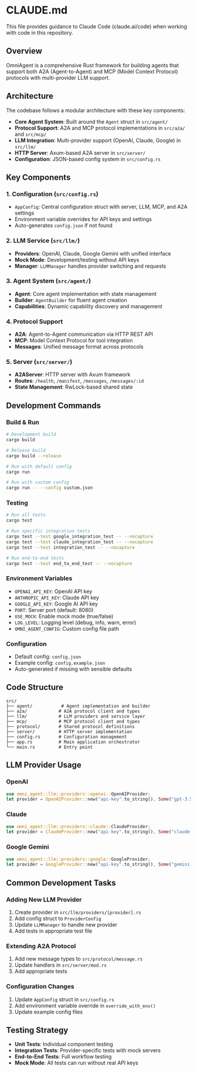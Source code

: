 # CLAUDE.md

This file provides guidance to Claude Code (claude.ai/code) when working with code in this repository.

## Overview

OmniAgent is a comprehensive Rust framework for building agents that support both A2A (Agent-to-Agent) and MCP (Model Context Protocol) protocols with multi-provider LLM support.

## Architecture

The codebase follows a modular architecture with these key components:

- **Core Agent System**: Built around the `Agent` struct in `src/agent/`
- **Protocol Support**: A2A and MCP protocol implementations in `src/a2a/` and `src/mcp/`
- **LLM Integration**: Multi-provider support (OpenAI, Claude, Google) in `src/llm/`
- **HTTP Server**: Axum-based A2A server in `src/server/`
- **Configuration**: JSON-based config system in `src/config.rs`

## Key Components

### 1. Configuration (`src/config.rs`)
- `AppConfig`: Central configuration struct with server, LLM, MCP, and A2A settings
- Environment variable overrides for API keys and settings
- Auto-generates `config.json` if not found

### 2. LLM Service (`src/llm/`)
- **Providers**: OpenAI, Claude, Google Gemini with unified interface
- **Mock Mode**: Development/testing without API keys
- **Manager**: `LLMManager` handles provider switching and requests

### 3. Agent System (`src/agent/`)
- **Agent**: Core agent implementation with state management
- **Builder**: `AgentBuilder` for fluent agent creation
- **Capabilities**: Dynamic capability discovery and management

### 4. Protocol Support
- **A2A**: Agent-to-Agent communication via HTTP REST API
- **MCP**: Model Context Protocol for tool integration
- **Messages**: Unified message format across protocols

### 5. Server (`src/server/`)
- **A2AServer**: HTTP server with Axum framework
- **Routes**: `/health`, `/manifest`, `/messages`, `/messages/:id`
- **State Management**: RwLock-based shared state

## Development Commands

### Build & Run
```bash
# Development build
cargo build

# Release build
cargo build --release

# Run with default config
cargo run

# Run with custom config
cargo run -- --config custom.json
```

### Testing
```bash
# Run all tests
cargo test

# Run specific integration tests
cargo test --test google_integration_test -- --nocapture
cargo test --test claude_integration_test -- --nocapture
cargo test --test integration_test -- --nocapture

# Run end-to-end tests
cargo test --test end_to_end_test -- --nocapture
```

### Environment Variables
- `OPENAI_API_KEY`: OpenAI API key
- `ANTHROPIC_API_KEY`: Claude API key
- `GOOGLE_API_KEY`: Google AI API key
- `PORT`: Server port (default: 8080)
- `USE_MOCK`: Enable mock mode (true/false)
- `LOG_LEVEL`: Logging level (debug, info, warn, error)
- `OMNI_AGENT_CONFIG`: Custom config file path

### Configuration
- Default config: `config.json`
- Example config: `config.example.json`
- Auto-generated if missing with sensible defaults

## Code Structure

```
src/
├── agent/           # Agent implementation and builder
├── a2a/            # A2A protocol client and types
├── llm/            # LLM providers and service layer
├── mcp/            # MCP protocol client and types
├── protocol/       # Shared protocol definitions
├── server/         # HTTP server implementation
├── config.rs       # Configuration management
├── app.rs          # Main application orchestrator
└── main.rs         # Entry point
```

## LLM Provider Usage

### OpenAI
```rust
use omni_agent::llm::providers::openai::OpenAIProvider;
let provider = OpenAIProvider::new("api-key".to_string(), Some("gpt-3.5-turbo".to_string()));
```

### Claude
```rust
use omni_agent::llm::providers::claude::ClaudeProvider;
let provider = ClaudeProvider::new("api-key".to_string(), Some("claude-3-haiku".to_string()));
```

### Google Gemini
```rust
use omni_agent::llm::providers::google::GoogleProvider;
let provider = GoogleProvider::new("api-key".to_string(), Some("gemini-pro".to_string()));
```

## Common Development Tasks

### Adding New LLM Provider
1. Create provider in `src/llm/providers/[provider].rs`
2. Add config struct to `ProviderConfig`
3. Update `LLMManager` to handle new provider
4. Add tests in appropriate test file

### Extending A2A Protocol
1. Add new message types to `src/protocol/message.rs`
2. Update handlers in `src/server/mod.rs`
3. Add appropriate tests

### Configuration Changes
1. Update `AppConfig` struct in `src/config.rs`
2. Add environment variable override in `override_with_env()`
3. Update example config files

## Testing Strategy
- **Unit Tests**: Individual component testing
- **Integration Tests**: Provider-specific tests with mock servers
- **End-to-End Tests**: Full workflow testing
- **Mock Mode**: All tests can run without real API keys